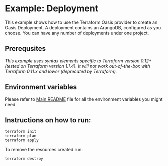 # Example: Deployment

This example shows how to use the Terraform Oasis provider to create an Oasis Deployment. A deployment contains an ArangoDB, configured as you choose. You can have any number of deployments under one project.

## Prerequsites

*This example uses syntax elements specific to Terraform version 0.12+ (tested on Terraform version 1.1.4).
It will not work out-of-the-box with Terraform 0.11.x and lower (deprecated by Terraform).*

## Environment variables
Please refer to [Main README](../../README.md) file for all the environment variables you might need.

## Instructions on how to run:
```
terraform init
terraform plan
terraform apply
```

To remove the resources created run:
```
terraform destroy
```